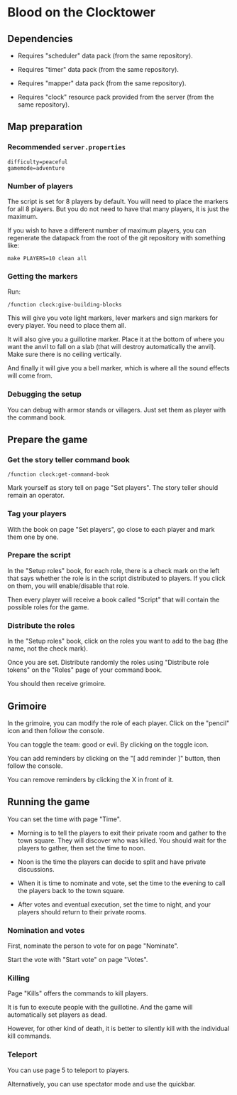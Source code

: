 # Blood on the Clocktower

## Dependencies

* Requires "scheduler" data pack (from the same repository).

* Requires "timer" data pack (from the same repository).

* Requires "mapper" data pack (from the same repository).

* Requires "clock" resource pack provided from the server (from the
  same repository).

## Map preparation

### Recommended `server.properties`

```
difficulty=peaceful
gamemode=adventure
```

### Number of players

The script is set for 8 players by default. You will need to place the markers for all 8 players. But you do not need
to have that many players, it is just the maximum.

If you wish to have a different number of maximum players, you can
regenerate the datapack from the root of the git repository with something like:
```
make PLAYERS=10 clean all
```

### Getting the markers

Run:

```
/function clock:give-building-blocks
```

This will give you vote light markers, lever markers and sign markers
for every player. You need to place them all.

It will also give you a guillotine marker. Place it at the bottom of
where you want the anvil to fall on a slab (that will destroy
automatically the anvil). Make sure there is no ceiling vertically.

And finally it will give you a bell marker, which is where all the
sound effects will come from.

### Debugging the setup ###

You can debug with armor stands or villagers. Just set them as player
with the command book.

## Prepare the game

### Get the story teller command book

```
/function clock:get-command-book
```

Mark yourself as story tell on page "Set players". The story teller
should remain an operator.

### Tag your players

With the book on page "Set players", go close to each player and mark
them one by one.

### Prepare the script

In the "Setup roles" book, for each role, there is a check mark on the
left that says whether the role is in the script distributed to players. If
you click on them, you will enable/disable that role.

Then every player will receive a book called "Script" that will
contain the possible roles for the game.

### Distribute the roles

In the "Setup roles" book, click on the roles you want to add to the
bag (the name, not the check mark).

Once you are set. Distribute randomly the roles using "Distribute role
tokens" on the "Roles" page of your command book.

You should then receive grimoire.

## Grimoire

In the grimoire, you can modify the role of each player. Click on the
"pencil" icon and then follow the console.

You can toggle the team: good or evil. By clicking on the toggle icon.

You can add reminders by clicking on the "[ add reminder ]" button,
then follow the console.

You can remove reminders by clicking the X in front of it.

## Running the game

You can set the time with page "Time".

 * Morning is to tell the players to exit their private room and
   gather to the town square. They will discover who was killed. You
   should wait for the players to gather, then set the time to noon.

 * Noon is the time the players can decide to split and have private
   discussions.

 * When it is time to nominate and vote, set the time to the evening
   to call the players back to the town square.

 * After votes and eventual execution, set the time to night, and your
   players should return to their private rooms.

### Nomination and votes

First, nominate the person to vote for on page "Nominate".

Start the vote with "Start vote" on page "Votes".

### Killing

Page "Kills" offers the commands to kill players.

It is fun to execute people with the guillotine. And the game will
automatically set players as dead.

However, for other kind of death, it is better to silently kill with
the individual kill commands.

### Teleport

You can use page 5 to teleport to players.

Alternatively, you can use spectator mode and use the quickbar.
